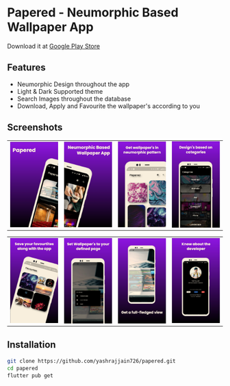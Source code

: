 # Papered - Neumorphic Based Wallpaper App

Download it at [Google Play Store](https://play.google.com/store/apps/details?id=com.yashrajjain.papered)

## Features

- Neumorphic Design throughout the app
- Light & Dark Supported theme
- Search Images throughout the database
- Download, Apply and Favourite the wallpaper's according to you

## Screenshots
<table>
<tr>
 <td><img src="./screenshots/page1.png"  alt="1" width = 300 ></td>   
  <td><img src="./screenshots/page2.png"  alt="1" width = 300 ></td>
  <td><img src="./screenshots/page3.png"  alt="1" width = 300 ></td>   
  <td><img src="./screenshots/page4.png"  alt="1" width = 300 ></td>   
</tr>
</table>
<table>
<tr>
 <td><img src="./screenshots/page5.png"  alt="1" width = 300 ></td>   
  <td><img src="./screenshots/page6.png"  alt="1" width = 300 ></td>
   <td><img src="./screenshots/page7.png"  alt="1" width = 300 ></td>   
  <td><img src="./screenshots/page8.png"  alt="1" width = 300 ></td>   
</tr>
</table>

## Installation

```sh
git clone https://github.com/yashrajjain726/papered.git
cd papered
flutter pub get
```
